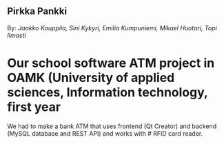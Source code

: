 ## Pirkka Pankki </br>
By: *_Jaakko Kauppila, Sini Kykyri, Emilia Kumpuniemi, Mikael Huotari, Topi Ilmasti_* </br>
# Our school software ATM project in OAMK (University of applied sciences, Information technology, first year </br>
We had to make a bank ATM that uses frontend (Qt Creator) and backend (MySQL database and REST API) and works with # RFID card reader.</br>

